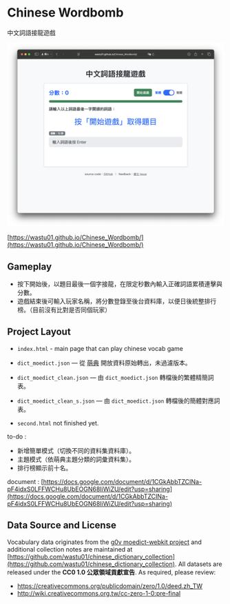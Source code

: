 # Chinese Wordbomb

中文詞語接龍遊戲

![預覽圖](index.png)

[https://wastu01.github.io/Chinese_Wordbomb/](https://wastu01.github.io/Chinese_Wordbomb/)

## Gameplay

- 按下開始後，以題目最後一個字接龍，在限定秒數內輸入正確詞語累積連擊與分數。
- 遊戲結束後可輸入玩家名稱，將分數登錄至後台資料庫，以便日後統整排行榜。（目前沒有比對是否同個玩家）

## Project Layout

- `index.html` - main page that can play chinese vocab game

- `dict_moedict.json` — 從 [萌典](https://github.com/g0v/moedict-webkit) 開放資料原始轉出，未過濾版本。
- `dict_moedict_clean.json` — 由 `dict_moedict.json` 轉檔後的繁體精簡詞表。
- `dict_moedict_clean_s.json` — 由 `dict_moedict.json` 轉檔後的簡體對應詞表。

- `second.html` not finished yet.

to-do :

- 新增簡單模式（切換不同的資料集資料庫）。
- 主題模式（依萌典主題分類的詞彙資料集）。
- 排行榜顯示前十名。

document : [https://docs.google.com/document/d/1CGkAbbTZCINa-pF4idxS0LFFWCHu8UbEOGN68IiWiZU/edit?usp=sharing](https://docs.google.com/document/d/1CGkAbbTZCINa-pF4idxS0LFFWCHu8UbEOGN68IiWiZU/edit?usp=sharing)

## Data Source and License

Vocabulary data originates from the [g0v moedict-webkit project](https://github.com/g0v/moedict-webkit) and additional collection notes are maintained at [https://github.com/wastu01/chinese_dictionary_collection](https://github.com/wastu01/chinese_dictionary_collection). All datasets are released under the **CC0 1.0 公眾領域貢獻宣告**. As required, please review:

- https://creativecommons.org/publicdomain/zero/1.0/deed.zh_TW
- http://wiki.creativecommons.org.tw/cc-zero-1-0:pre-final
